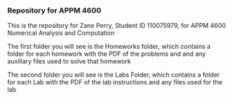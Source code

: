 ### Repository for APPM 4600

This is the repository for Zane Perry, Student ID 110075979, for APPM 4600 Numerical Analysis and Computation

The first folder you will see is the Homeworks folder, which contains a folder for each homework with the PDF of the problems and and any auxillary files used to solve that homework

The second folder you will see is the Labs Folder, which contains a folder for each Lab with the PDF of the lab instructions and any files used for the lab